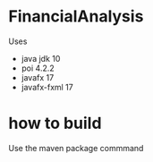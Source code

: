 # FinancialAnalysis

Uses
* java jdk 10
* poi 4.2.2
* javafx 17
* javafx-fxml 17

# how to build

Use the maven package commmand